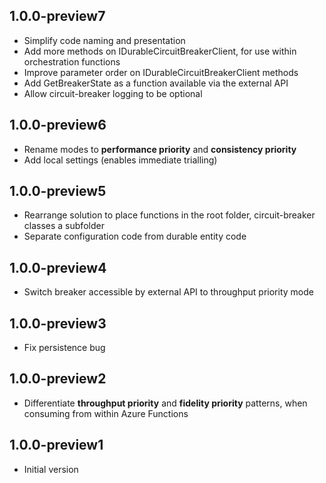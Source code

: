 ## 1.0.0-preview7

- Simplify code naming and presentation
- Add more methods on IDurableCircuitBreakerClient, for use within orchestration functions
- Improve parameter order on IDurableCircuitBreakerClient methods
- Add GetBreakerState as a function available via the external API
- Allow circuit-breaker logging to be optional

## 1.0.0-preview6

- Rename modes to **performance priority** and **consistency priority**
- Add local settings (enables immediate trialling)

## 1.0.0-preview5

- Rearrange solution to place functions in the root folder, circuit-breaker classes a subfolder
- Separate configuration code from durable entity code

## 1.0.0-preview4

- Switch breaker accessible by external API to throughput priority mode

## 1.0.0-preview3

- Fix persistence bug

## 1.0.0-preview2

- Differentiate **throughput priority** and **fidelity priority** patterns, when consuming from within Azure Functions

## 1.0.0-preview1

- Initial version